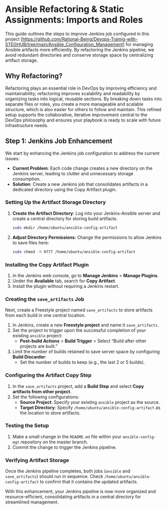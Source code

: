 # Ansible Refactoring & Static Assignments: Imports and Roles

This guide outlines the steps to improve Jenkins job configured in this project [https://github.com/Rational-Being/Devops-Trainig-with-STEGHUB/tree/main/Ansible_Configuration_Management] for managing Ansible artifacts more efficiently. By refactoring the Jenkins pipeline, we avoid redundant directories and conserve storage space by centralizing artifact storage.
## Why Refactoring?

Refactoring plays an essential role in DevOps by improving efficiency and maintainability; refactoring improves scalability and readability by organizing tasks into logical, reusable sections. By breaking down tasks into separate files or roles, you create a more manageable and scalable structure, which is also easier for others to follow and maintain. This refined setup supports the collaborative, iterative improvement central to the DevOps philosophy and ensures your playbook is ready to scale with future infrastructure needs.

## Step 1: Jenkins Job Enhancement

We start by enhancing the Jenkins job configuration to address the current issues:

- **Current Problem**: Each code change creates a new directory on the Jenkins server, leading to clutter and unnecessary storage consumption.
- **Solution**: Create a new Jenkins job that consolidates artifacts in a dedicated directory using the Copy Artifact plugin.

### Setting Up the Artifact Storage Directory

1. **Create the Artifact Directory**:
   Log into your Jenkins-Ansible server and create a central directory for storing build artifacts.

   ```bash
   sudo mkdir /home/ubuntu/ansible-config-artifact
   ```

2. **Adjust Directory Permissions**:
   Change the permissions to allow Jenkins to save files here:

   ```bash
   sudo chmod -R 0777 /home/ubuntu/ansible-config-artifact
   ```

### Installing the Copy Artifact Plugin

1. In the Jenkins web console, go to **Manage Jenkins** > **Manage Plugins**.
2. Under the **Available** tab, search for **Copy Artifact**.
3. Install the plugin without requiring a Jenkins restart.

### Creating the `save_artifacts` Job

Next, create a Freestyle project named `save_artifacts` to store artifacts from each build in one central location.

1. In Jenkins, create a new **Freestyle project** and name it `save_artifacts`.
2. Set the project to trigger upon the successful completion of your existing `ansible` project:
   - **Post-build Actions** > **Build Trigger** > Select “Build after other projects are built.”
3. Limit the number of builds retained to save server space by configuring **Build Discarder**:
   - Set the number of builds to keep (e.g., the last 2 or 5 builds).

### Configuring the Artifact Copy Step

1. In the `save_artifacts` project, add a **Build Step** and select **Copy artifacts from other project**.
2. Set the following configurations:
   - **Source Project**: Specify your existing `ansible` project as the source.
   - **Target Directory**: Specify `/home/ubuntu/ansible-config-artifact` as the location to store artifacts.

### Testing the Setup

1. Make a small change in the `README.md` file within your `ansible-config-mgt` repository on the master branch.
2. Commit the change to trigger the Jenkins pipeline.

### Verifying Artifact Storage

Once the Jenkins pipeline completes, both jobs (`ansible` and `save_artifacts`) should run in sequence. Check `/home/ubuntu/ansible-config-artifact` to confirm that it contains the updated artifacts.

With this enhancement, your Jenkins pipeline is now more organized and resource-efficient, consolidating artifacts in a central directory for streamlined management.

